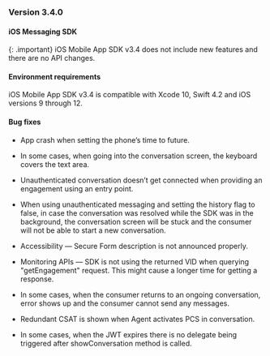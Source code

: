 ### Version 3.4.0
#### iOS Messaging SDK

{: .important}
iOS Mobile App SDK v3.4 does not include new features and there are no API changes.

#### Environment requirements

iOS Mobile App SDK v3.4 is compatible with Xcode 10, Swift 4.2 and iOS versions 9 through 12.

#### Bug fixes

* App crash when setting the phone’s time to future.

* In some cases, when going into the conversation screen, the keyboard covers the text area.

* Unauthenticated conversation doesn’t get connected when providing an engagement using an entry point.

* When using unauthenticated messaging and setting the history flag to false, in case the conversation was resolved while the SDK was in the background, the conversation screen will be stuck and the consumer will not be able to start a new conversation.

* Accessibility — Secure Form description is not announced properly.

* Monitoring APIs — SDK is not using the returned VID when querying "getEngagement" request. This might cause a longer time for getting a response.

* In some cases, when the consumer returns to an ongoing conversation, error shows up and the consumer cannot send any messages.

* Redundant CSAT is shown when Agent activates PCS in conversation.

* In some cases, when the JWT expires there is no delegate being triggered after showConversation method is called.

